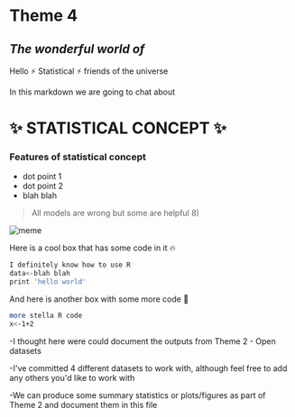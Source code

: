 # Theme 4
## _The wonderful world of <insert statistical concept>_

Hello :zap: Statistical :zap: friends of the universe

In this markdown we are going to chat about 
# :sparkles:  STATISTICAL CONCEPT :sparkles:  

### Features of statistical concept

- dot point 1
- dot point 2
- blah blah


> All models are wrong but some are helpful 8) 
> 
![meme]()

Here is a cool box that has some code in it :fire:

```sh
I definitely know how to use R
data<-blah blah
print 'hello world'
```

And here is another box with some more code :tada:

```sh
more stella R code
x<-1+2
```

-I thought here were could document the outputs from Theme 2 - Open datasets
 
-I've committed 4 different datasets to work with, although feel free to add any others you'd like to work with
 
-We can produce some summary statistics or plots/figures as part of Theme 2 and document them in this file





